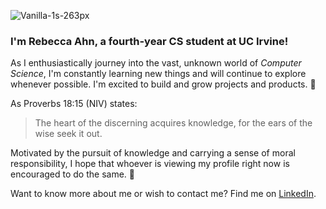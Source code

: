 ![Vanilla-1s-263px](https://user-images.githubusercontent.com/97374402/148670406-00d6c9a2-8559-489b-8d25-03244301e270.gif)

### **I'm Rebecca Ahn, a fourth-year CS student at UC Irvine!**
As I enthusiastically journey into the vast, unknown world of *Computer Science*, I'm constantly learning new things and will continue to explore whenever possible. I'm excited to build and grow projects and products. 🌳

As Proverbs 18:15 (NIV) states:  
> The heart of the discerning acquires knowledge, for the ears of the wise seek it out.

Motivated by the pursuit of knowledge and carrying a sense of moral responsibility, I hope that whoever is viewing my profile right now is encouraged to do the same. 💜

Want to know more about me or wish to contact me? Find me on [LinkedIn](https://www.linkedin.com/in/rebecca-ahn/).
